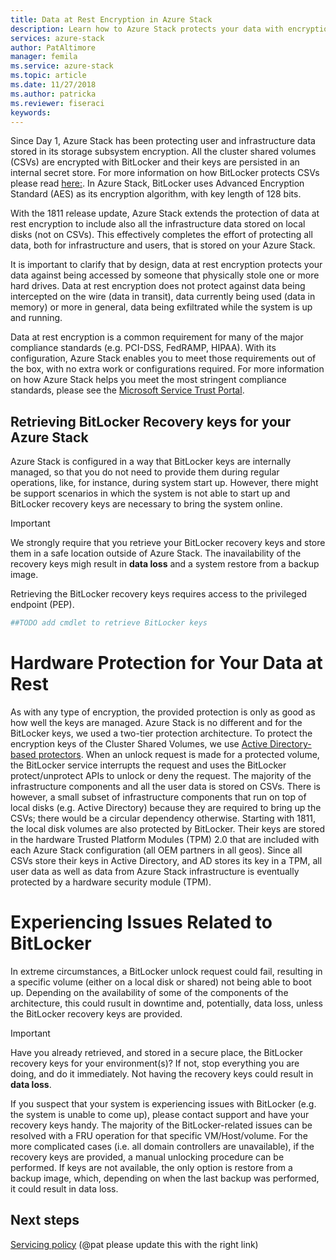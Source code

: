 ```yaml
---
title: Data at Rest Encryption in Azure Stack
description: Learn how to Azure Stack protects your data with encryption at rest
services: azure-stack
author: PatAltimore
manager: femila
ms.service: azure-stack
ms.topic: article
ms.date: 11/27/2018
ms.author: patricka
ms.reviewer: fiseraci
keywords:
---
```


Since Day 1, Azure Stack has been protecting user and infrastructure data stored in its storage subsystem encryption. All the cluster shared volumes (CSVs) are encrypted with BitLocker and their keys are persisted in an internal secret store. For more information on how BitLocker protects CSVs please read [here:](https://docs.microsoft.com/en-us/windows/security/information-protection/bitlocker/protecting-cluster-shared-volumes-and-storage-area-networks-with-bitlocker).
In Azure Stack, BitLocker uses Advanced Encryption Standard (AES) as its encryption algorithm, with key length of 128 bits.

With the 1811 release update, Azure Stack extends the protection of data at rest encryption to include also all the infrastructure data stored on local disks (not on CSVs). This effectively completes the effort of protecting all data, both for infrastructure and users, that is stored on your Azure Stack.

It is important to clarify that by design, data at rest encryption protects your data against being accessed by someone that physically stole one or more hard drives. Data at rest encryption does not protect against data being intercepted on the wire (data in transit), data currently being used (data in memory) or more in general, data being exfiltrated while the system is up and running.

Data at rest encryption is a common requirement for many of the major compliance standards (e.g. PCI-DSS, FedRAMP, HIPAA). With its configuration, Azure Stack enables you to meet those requirements out of the box, with no extra work or configurations required. For more information on how Azure Stack helps you meet the most stringent compliance standards, please see the [Microsoft Service Trust Portal](https://aka.ms/AzureStackCompliance).


## Retrieving BitLocker Recovery keys for your Azure Stack

Azure Stack is configured in a way that BitLocker keys are internally managed, so that you do not need to provide them during regular operations, like, for instance, during system start up. However, there might be support scenarios in which the system is not able to start up and BitLocker recovery keys are necessary to bring the system online.  

> [!IMPORTANT]
> We strongly require that you retrieve your BitLocker recovery keys and store them in a safe location outside of Azure Stack. The inavailability of the recovery keys migh result in **data loss** and a system restore from a backup image.

Retrieving the BitLocker recovery keys requires access to the privileged endpoint (PEP). 


```powershell
##TODO add cmdlet to retrieve BitLocker keys
```

# Hardware Protection for Your Data at Rest
As with any type of encryption, the provided protection is only as good as how well the keys are managed. Azure Stack is no different and for the BitLocker keys, we used a two-tier protection architecture. 
To protect the encryption keys of the Cluster Shared Volumes, we use [Active Directory-based protectors](https://docs.microsoft.com/en-us/windows/security/information-protection/bitlocker/protecting-cluster-shared-volumes-and-storage-area-networks-with-bitlocker#a-href-idconfiguring-bitlocker-on-cluster-shared-volumes-aconfiguring-bitlocker-on-cluster-shared-volumes). When an unlock request is made for a protected volume, the BitLocker service interrupts the request and uses the BitLocker protect/unprotect APIs to unlock or deny the request.
The majority of the infrastructure components and all the user data is stored on CSVs. There is however, a small subset of infrastructure components that run on top of local disks (e.g. Active Directory) because they are required to bring up the CSVs; there would be a circular dependency otherwise. Starting with 1811, the local disk volumes are  also protected by BitLocker. Their keys are stored in the hardware Trusted Platform Modules (TPM) 2.0 that are included with each Azure Stack configuration (all OEM partners in all geos).
Since all CSVs store their keys in Active Directory, and AD stores its key in a TPM, all user data as well as data from Azure Stack infrastructure is eventually protected by a hardware security module (TPM).

# Experiencing Issues Related to BitLocker
In extreme circumstances, a BitLocker unlock request could fail, resulting in a specific volume (either on a local disk or shared) not being able to boot up. Depending on the availability of some of the components of the architecture, this could rusult in downtime and, potentially, data loss, unless the BitLocker recovery keys are provided.

> [!IMPORTANT]
> Have you already retrieved, and stored in a secure place, the BitLocker recovery keys for your environment(s)? If not, stop everything you are doing, and do it immediately. Not having the recovery keys could result in **data loss**.

If you suspect that your system is experiencing issues with BitLocker (e.g. the system is unable to come up), please contact support and have your recovery keys handy. The majority of the BitLocker-related issues can be resolved with a FRU operation for that specific VM/Host/volume. For the more complicated cases (i.e. all domain controllers are unavailable), if the recovery keys are provided, a manual unlocking procedure can be performed. If keys are not available, the only option is restore from a backup image, which, depending on when the last backup was performed, it could result in data loss.

## Next steps

[Servicing policy](azure-stack-servicing-policy.md) (@pat please update this with the right link)